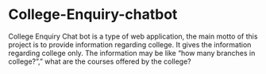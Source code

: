 # College-Enquiry-chatbot
College Enquiry Chat bot is a type of web application, the main motto of this project is to provide information regarding college. It gives the information regarding college only. The information may  be like “how many branches in college?”,” what are the courses offered by the college?

